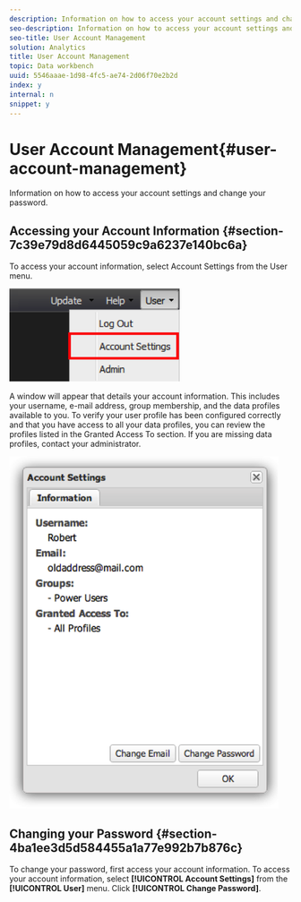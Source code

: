 ```yaml
---
description: Information on how to access your account settings and change your password.
seo-description: Information on how to access your account settings and change your password.
seo-title: User Account Management
solution: Analytics
title: User Account Management
topic: Data workbench
uuid: 5546aaae-1d98-4fc5-ae74-2d06f70e2b2d
index: y
internal: n
snippet: y
---
```


# User Account Management{#user-account-management}

Information on how to access your account settings and change your password.

## Accessing your Account Information {#section-7c39e79d8d6445059c9a6237e140bc6a}

To access your account information, select Account Settings from the User menu.

![](assets/account_settings.png)

A window will appear that details your account information. This includes your username, e-mail address, group membership, and the data profiles available to you. To verify your user profile has been configured correctly and that you have access to all your data profiles, you can review the profiles listed in the Granted Access To section. If you are missing data profiles, contact your administrator.

![](assets/account_settings2.png)

## Changing your Password {#section-4ba1ee3d5d584455a1a77e992b7b876c}

To change your password, first access your account information. To access your account information, select **[!UICONTROL Account Settings]** from the **[!UICONTROL User]** menu. Click **[!UICONTROL Change Password]**. 
